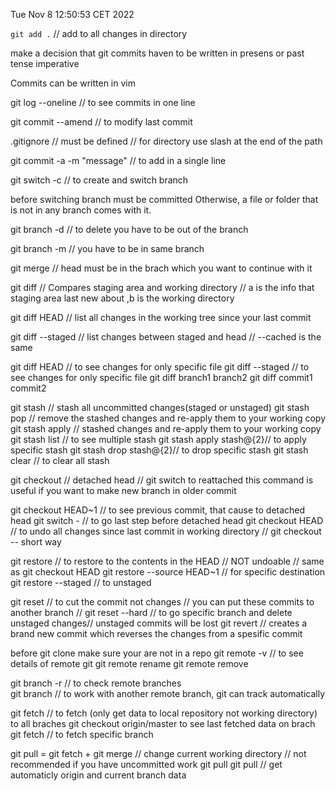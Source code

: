Tue Nov  8 12:50:53 CET 2022

`git add .` // add to all changes in directory

make a decision that git commits haven to be written in presens or past tense imperative

Commits can be written in vim

git log --oneline // to see commits in one line

git commit --amend // to modify last commit 

.gitignore // must be defined // for directory use slash at the end of the path
 
git commit -a -m "message" // to add in a single line

git switch -c <branchname> // to create and switch branch

before switching branch must be committed Otherwise, a file or folder that is not in any branch comes with it.

git branch -d // to delete you have to be out of the branch

git branch -m <newBranhcName> // you have to be in same branch

git merge <branchname> // head must be in the brach which you want to continue with it 

git diff // Compares staging area and working directory // a is the info that staging area last new about ,b is the working directory 

git diff HEAD //  list all changes in the working tree since your last commit

git diff --staged // list changes  between staged and head // --cached is the same

git diff HEAD <filename> // to see changes for only specific file
git diff --staged <filename> // to see changes for only specific file
git diff branch1 branch2 
git diff commit1 commit2

git stash // stash all uncommitted changes(staged or unstaged) 
git stash pop // remove the stashed changes and re-apply them to your working copy
git stash  apply // stashed changes and re-apply them to your working copy 
git stash list // to see multiple stash
git stash  apply stash@{2}// to apply specific stash
git stash  drop stash@{2}// to drop  specific stash
git stash  clear // to clear all stash 

git checkout <commit-hash> // detached head // git switch <branchname> to reattached
this command is useful if you want to make new branch in older commit
 
git checkout HEAD~1 // to see previous commit, that cause to detached head
git switch - // to go last step before detached head
git checkout HEAD <filename> // to undo all changes since last commit in working directory // git checkout -- <filename> short way

git restore <filename> // to restore to the contents in the HEAD // NOT undoable // same as git checkout HEAD <filename> 
git restore --source HEAD~1 <filename> // for specific destination
git restore --staged <filename> // to unstaged 

git reset <commit-hash> // to cut the commit not changes // you can put these  commits to another branch //
git reset --hard <commit> // to go specific branch and delete unstaged changes// unstaged commits will be lost
git revert <commit> // creates a brand new commit which reverses the changes from a spesific commit

before git clone make sure your are not in a repo
git remote -v // to see details of remote git
git remote rename <old> <newname>
git remote remove <name>

git branch -r // to check remote branches  
git branch <remoteBranchName> // to work with another remote branch, git can track automatically

git fetch <remoteName> // to fetch (only get data to local repository not working directory) to all braches
git checkout origin/master to see last fetched data on brach
git fetch <remoteName> <remoteBrachName> // to fetch specific branch 

git pull = git fetch + git merge // change current working directory // not recommended if you have uncommitted work
git pull <remoteName> <branchName>
git pull // get automaticly origin and current branch data 




